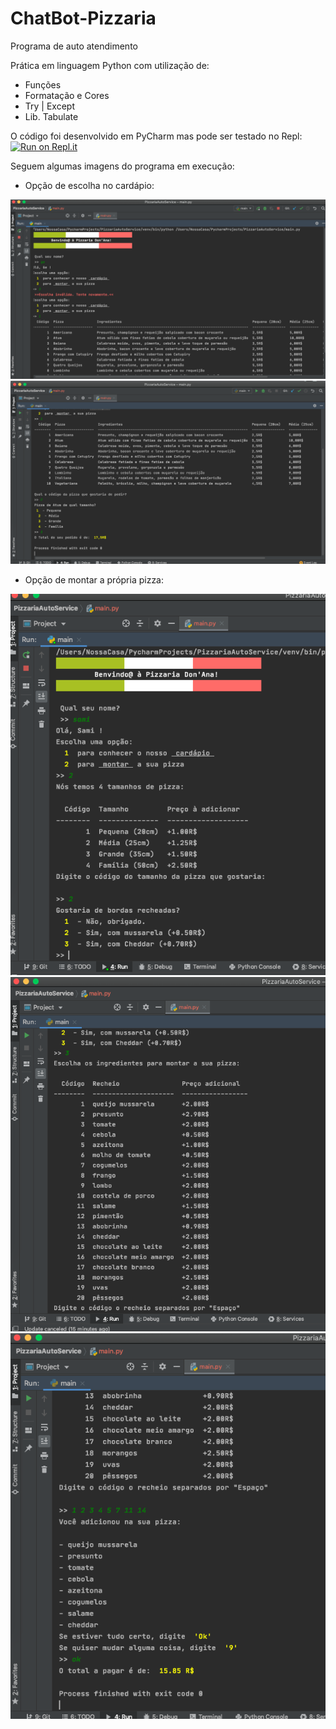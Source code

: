 # ChatBot-Pizzaria
Programa de auto atendimento 

Prática em linguagem Python com utilização de:
- Funções
- Formatação e Cores
- Try | Except
- Lib. Tabulate

O código foi desenvolvido em PyCharm mas pode ser testado no Repl:   
[![Run on Repl.it](https://repl.it/badge/github/GePajarinen/ChatBot-Pizzaria)](https://repl.it/@Gesiane/ChatBot-Pizzaria)   

Seguem algumas imagens do programa em execução:
- Opção de escolha no cardápio:
<p align="center">
 <kbd>
  <img src="https://github.com/GePajarinen/ChatBot-Pizzaria/blob/master/pictures/1-1.png?raw=true">
  <img src="https://github.com/GePajarinen/ChatBot-Pizzaria/blob/master/pictures/1-2.png?raw=true">
 </kbd>
</p>

- Opção de montar a própria pizza:   

![Code running](https://github.com/GePajarinen/ChatBot-Pizzaria/blob/master/pictures/2-1.png?raw=true)  
![Code running](https://github.com/GePajarinen/ChatBot-Pizzaria/blob/master/pictures/2-2.png?raw=true)  
![Code running](https://github.com/GePajarinen/ChatBot-Pizzaria/blob/master/pictures/2-3.png?raw=true)   
